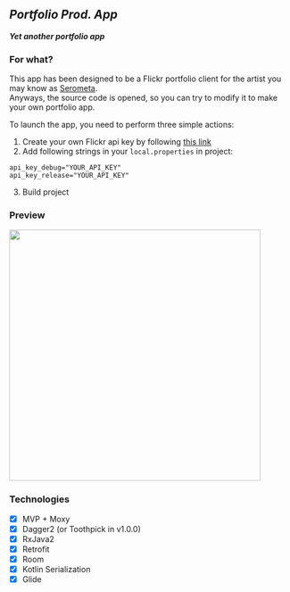 ## _Portfolio Prod. App_

_**Yet another portfolio app**_

### For what?

This app has been designed to be a Flickr portfolio client for the artist you may know as <a href="https://twitter.com/serometa">Serometa</a>. 
</br>Anyways, the source code is opened, so you can try to modify it to make your own portfolio app. 

To launch the app, you need to perform three simple actions:
1. Create your own Flickr api key by following [this link](https://www.flickr.com/services/apps/create/apply/)
2. Add following strings in your `local.properties` in project:
```
api_key_debug="YOUR_API_KEY"
api_key_release="YOUR_API_KEY"
```
3. Build project

### Preview

[<img src="https://raw.github.com/CakeWalker1337/PortfolioProd/main/github/preview_img.png" width="450">](https://www.youtube.com/watch?v=oChkwUjm2VM)

### Technologies

- [x] MVP + Moxy
- [x] Dagger2 (or Toothpick in v1.0.0)
- [x] RxJava2
- [x] Retrofit
- [x] Room
- [x] Kotlin Serialization
- [x] Glide
